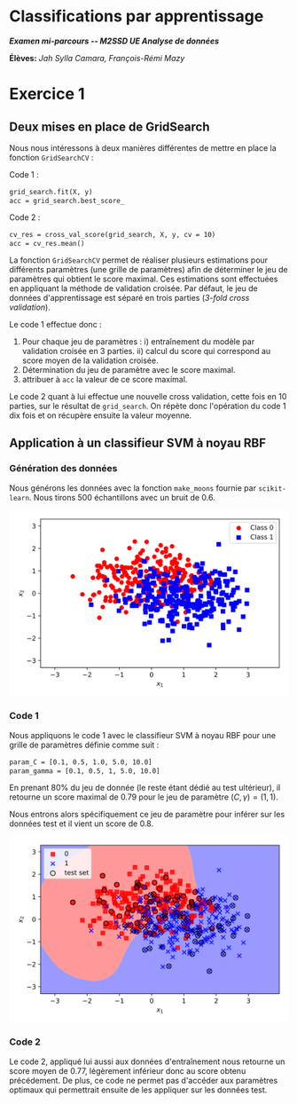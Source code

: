 Classifications par apprentissage
==============

***Examen mi-parcours -- M2SSD UE Analyse de données***

**Élèves:** *Jah Sylla Camara, François-Rémi Mazy*

# Exercice 1

## Deux mises en place de GridSearch

Nous nous intéressons à deux manières différentes de mettre en place la fonction `GridSearchCV` :

Code 1 : 

~~~~~~~ { .python .numberLines}
grid_search.fit(X, y)
acc = grid_search.best_score_
~~~~~~~

Code 2 : 

~~~~~~~ { .python .numberLines}
cv_res = cross_val_score(grid_search, X, y, cv = 10)
acc = cv_res.mean()
~~~~~~~

La fonction `GridSearchCV` permet de réaliser plusieurs estimations pour différents paramètres (une grille de paramètres) afin de déterminer le jeu de paramètres qui obtient le score maximal. Ces estimations sont effectuées en appliquant la méthode de validation croisée. Par défaut, le jeu de données d'apprentissage est séparé en trois parties (*3-fold cross validation*).

Le code 1 effectue donc :

1. Pour chaque jeu de paramètres :
	i) entraînement du modèle par validation croisée en 3 parties.
	ii) calcul du score qui correspond au score moyen de la validation croisée.
2. Détermination du jeu de paramètre avec le score maximal.
3. attribuer à `acc` la valeur de ce score maximal.

Le code 2 quant à lui effectue une nouvelle cross validation, cette fois en 10 parties, sur le résultat de `grid_search`. On répète donc l'opération du code 1 dix fois et on récupère ensuite la valeur moyenne.

## Application à un classifieur SVM à noyau RBF

### Génération des données

Nous générons les données avec la fonction `make_moons` fournie par `scikit-learn`. Nous tirons 500 échantillons avec un bruit de $0.6$.
 
![Données générées par `make_moons(n_samples=500, noise=0.6, random_state=27)`](../../jupyter/figures/two-moon.svg "moons")

### Code 1

Nous appliquons le code 1 avec le classifieur SVM à noyau RBF pour une grille de paramètres définie comme suit :

~~~~~~~ { .python .numberLines}
param_C = [0.1, 0.5, 1.0, 5.0, 10.0]
param_gamma = [0.1, 0.5, 1, 5.0, 10.0]
~~~~~~~

En prenant 80% du jeu de donnée (le reste étant dédié au test ultérieur), il retourne un score maximal de $0.79$ pour le jeu de paramètre $(C,\gamma)=(1,1)$.

Nous entrons alors spécifiquement ce jeu de paramètre pour inférer sur les données test et il vient un score de $0.8$.

![données moons](../../jupyter/figures/two-moon-svm-rbf-gs.svg "moons-svm-rbf-gs")

### Code 2

Le code 2, appliqué lui aussi aux données d'entraînement nous retourne un score moyen de $0.77$, légèrement inférieur donc au score obtenu précédement. De plus, ce code ne permet pas d'accéder aux paramètres optimaux qui permettrait ensuite de les appliquer sur les données test. 